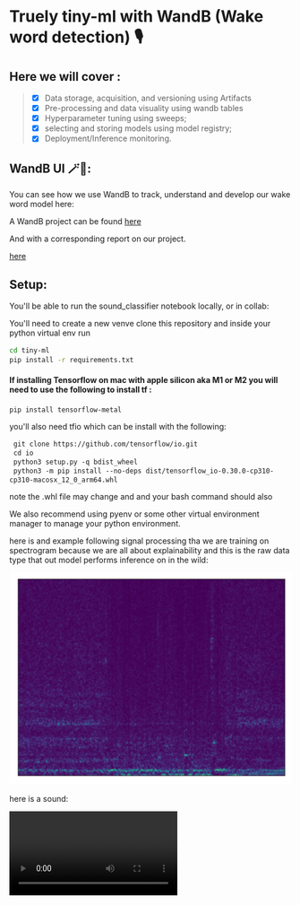 # Truely tiny-ml with WandB (Wake word detection) 🎙️


## Here we will cover :

> - [x] Data storage, acquisition, and versioning using Artifacts
> - [x]  Pre-processing and data visuality using wandb tables
> - [x] Hyperparameter tuning using sweeps;
> - [x] selecting and storing models using model registry;
> - [x] Deployment/Inference monitoring.

## WandB UI 🪄🐝:

You can see how we use WandB  to track, understand and develop our wake word model here:

A WandB project can be found [here](https://wandb.ai/tiny-ml/wake_word_detection)

And with  a corresponding report on our project.  

[here](https://wandb.ai/tiny-ml/wake_word_detection/reports/True-TinyML-with-Weights-Biases-Wake-Word-Detection--VmlldzozMjk0MDMz)

## Setup: 

You'll be able to run the sound_classifier notebook locally, or in collab:

You'll need to create a new venve
clone this repository
and inside your python virtual env run

```bash
cd tiny-ml
pip install -r requirements.txt
```

#### If installing Tensorflow on mac with apple silicon aka M1 or M2 you will need to use the following to install tf :

```
pip install tensorflow-metal
```

you'll also need tfio which can be install with the following:

```
 git clone https://github.com/tensorflow/io.git
 cd io
 python3 setup.py -q bdist_wheel
 python3 -m pip install --no-deps dist/tensorflow_io-0.30.0-cp310-cp310-macosx_12_0_arm64.whl
```

note the .whl file may change and and your bash command should also 

We also recommend using pyenv or some other virtual environment manager to manage your python environment. 

here is and example following signal processing tha we are training on spectrogram because we are all about explainability and this is the raw data type that out model performs inference on in the wild: 

![](img.jpg)

here is a sound:

![](yes_record%20105.mov)
